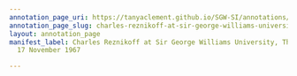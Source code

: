 ```yaml
---
annotation_page_uri: https://tanyaclement.github.io/SGW-SI/annotations/charles-reznikoff-at-sir-george-williams-university-the-poetry-series-17-november-1967-canvas-1-charles-reznikoff-.json
annotation_page_slug: charles-reznikoff-at-sir-george-williams-university-the-poetry-series-17-november-1967-canvas-1-charles-reznikoff-
layout: annotation_page
manifest_label: Charles Reznikoff at Sir George Williams University, The Poetry Series,
  17 November 1967

---
```

